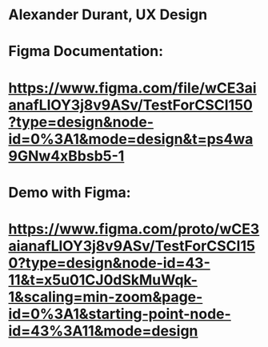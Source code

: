 # Alexander Durant, UX Design
# Figma Documentation:
# https://www.figma.com/file/wCE3aianafLlOY3j8v9ASv/TestForCSCI150?type=design&node-id=0%3A1&mode=design&t=ps4wa9GNw4xBbsb5-1 
# Demo with Figma:
# https://www.figma.com/proto/wCE3aianafLlOY3j8v9ASv/TestForCSCI150?type=design&node-id=43-11&t=x5u01CJ0dSkMuWqk-1&scaling=min-zoom&page-id=0%3A1&starting-point-node-id=43%3A11&mode=design 
#